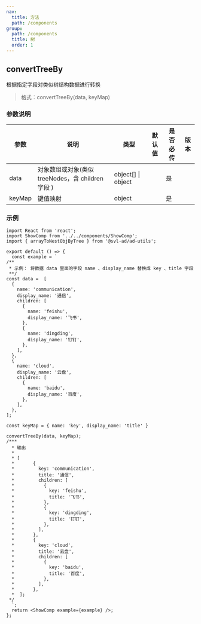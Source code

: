 ```yaml
---
nav:
  title: 方法
  path: /components
group:
  path: /components
  title: 树
  order: 1
---
```


## convertTreeBy

根据指定字段对类似树结构数据进行转换

> 格式：convertTreeBy(data, keyMap)

### 参数说明

| 参数 | 说明 | 类型 | 默认值 | 是否必传 | 版本 |
| --- | --- | --- | --- | --- | --- |
| data | 对象数组或对象(类似 treeNodes，含 children 字段 ) | object[] \| object |  | 是 |  |
| keyMap | 键值映射 | object |  | 是 |  |

### 示例

```tsx
import React from 'react';
import ShowComp from '../../components/ShowComp';
import { arrayToNestObjByTree } from '@svl-ad/ad-utils';

export default () => {
  const example = `
/**
 * 示例： 将数据 data 里面的字段 name 、display_name 替换成 key 、title 字段
 **/ 
const data =  [
  {
    name: 'communication',
    display_name: '通信',
    children: [
      {
        name: 'feishu',
        display_name: '飞书',
      },
      {
        name: 'dingding',
        display_name: '钉钉',
      },
    ],
  },
  {
    name: 'cloud',
    display_name: '云盘',
    children: [
      {
        name: 'baidu',
        display_name: '百度',
      },
    ],
  },
];

const keyMap = { name: 'key', display_name: 'title' }

convertTreeBy(data, keyMap);
/*** 
  * 输出
  * 
  * [
  *       {
  *         key: 'communication',
  *         title: '通信',
  *         children: [
  *           {
  *             key: 'feishu',
  *             title: '飞书',
  *           },
  *           {
  *             key: 'dingding',
  *             title: '钉钉',
  *           },
  *         ],
  *       },
  *       {
  *         key: 'cloud',
  *         title: '云盘',
  *         children: [
  *           {
  *             key: 'baidu',
  *             title: '百度',
  *           },
  *         ],
  *       },
  *  ];
 */
  `;
  return <ShowComp example={example} />;
};
```
